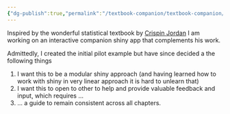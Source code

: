 ```yaml
---
{"dg-publish":true,"permalink":"/textbook-companion/textbook-companion/"}
---
```



Inspired by the wonderful statistical textbook by [Crispin Jordan](https://biomedical-sciences.ed.ac.uk/experimental-design-and-data-analysis/what-to-do-with-experiments) I am working on an interactive companion shiny app that complements his work. 

Admittedly, I created the initial pilot example but have since decided a the following things

1. I want this to be a modular shiny approach (and having learned how to work with shiny in very linear approach it is hard to unlearn that)
2. I want this to open to other to help and provide valuable feedback and input, which requires ...
3. ... a guide to remain consistent across all chapters.


